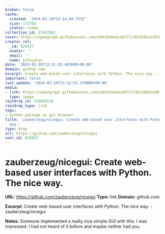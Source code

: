 ```yaml
---
broken: false
cache:
  created: '2024-03-16T13:14:04.753Z'
  size: 173783
  status: ready
collection_id: 17452361
cover: https://opengraph.githubassets.com/a941644edce0727c3622b0a3a38f6a64ac24a9b0208bdde02b4253eda41438f5/zauberzeug/nicegui
creator_ref:
  _id: 624427
  avatar: ''
  email: ''
  name: pitosalas
date: '2024-03-16T13:12:03.483000+00:00'
domain: github.com
excerpt: Create web-based user interfaces with Python. The nice way. - zauberzeug/nicegui
important: false
last_update: '2024-03-16T13:12:51.270000+00:00'
media:
- link: https://opengraph.githubassets.com/a941644edce0727c3622b0a3a38f6a64ac24a9b0208bdde02b4253eda41438f5/zauberzeug/nicegui
  type: image
raindrop_id: 755045518
raindrop_type: link
tags:
- python package ui gui browser
title: 'zauberzeug/nicegui: Create web-based user interfaces with Python. The nice
  way.'
type: drop
url: https://github.com/zauberzeug/nicegui
user_id: 624427
---
```


# zauberzeug/nicegui: Create web-based user interfaces with Python. The nice way.

**URL:** https://github.com/zauberzeug/nicegui
**Type:** link
**Domain:** github.com

**Excerpt:** Create web-based user interfaces with Python. The nice way. - zauberzeug/nicegui

**Notes:**
Someone implemented a really nice simple GUI with this. I was impressed. I had not heard of it before and maybe neither had you.
